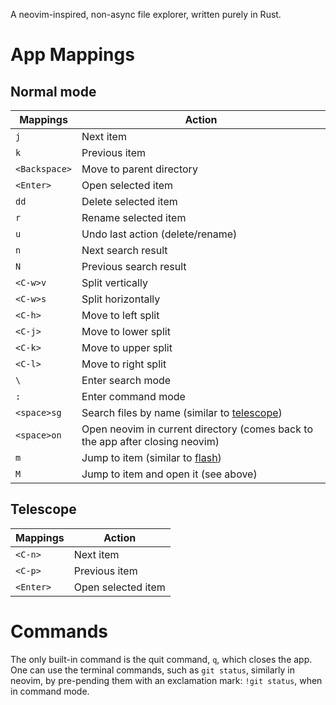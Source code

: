 A neovim-inspired, non-async file explorer, written purely in Rust.

# App Mappings

## Normal mode

| Mappings      | Action                                                                                          |
| ------------- | ----------------------------------------------------------------------------------------------- |
| `j`           | Next item                                                                                       |
| `k`           | Previous item                                                                                   |
| `<Backspace>` | Move to parent directory                                                                        |
| `<Enter>`     | Open selected item                                                                              |
| `dd`          | Delete selected item                                                                            |
| `r`           | Rename selected item                                                                            |
| `u`           | Undo last action (delete/rename)                                                                |
| `n`           | Next search result                                                                              |
| `N`           | Previous search result                                                                          |
| `<C-w>v`      | Split vertically                                                                                |
| `<C-w>s`      | Split horizontally                                                                              |
| `<C-h>`       | Move to left split                                                                              |
| `<C-j>`       | Move to lower split                                                                             |
| `<C-k>`       | Move to upper split                                                                             |
| `<C-l>`       | Move to right split                                                                             |
| `\`           | Enter search mode                                                                               |
| `:`           | Enter command mode                                                                              |
| `<space>sg`   | Search files by name (similar to [telescope](https://github.com/nvim-telescope/telescope.nvim)) |
| `<space>on`   | Open neovim in current directory (comes back to the app after closing neovim)                   |
| `m`           | Jump to item (similar to [flash](https://github.com/folke/flash.nvim))                          |
| `M`           | Jump to item and open it (see above)                                                            |

## Telescope

| Mappings  | Action             |
| --------- | ------------------ |
| `<C-n>`   | Next item          |
| `<C-p>`   | Previous item      |
| `<Enter>` | Open selected item |

# Commands

The only built-in command is the quit command, `q`, which closes the app.
One can use the terminal commands, such as `git status`, similarly in neovim, by pre-pending them with an exclamation mark: `!git status`, when in command mode.
